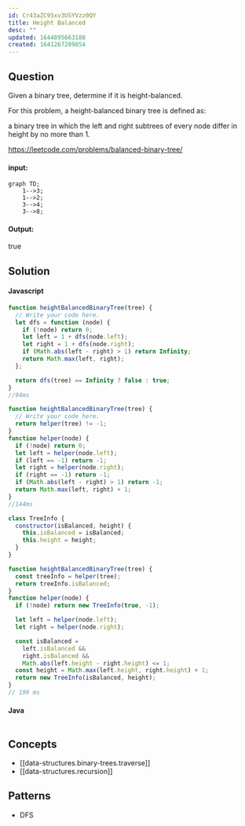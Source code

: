 ```yaml
---
id: Cr43aZC95xv3USYVzz0QY
title: Height Balanced
desc: ""
updated: 1644895663188
created: 1641267289854
---
```


## Question

Given a binary tree, determine if it is height-balanced.

For this problem, a height-balanced binary tree is defined as:

a binary tree in which the left and right subtrees of every node differ in height by no more than 1.

https://leetcode.com/problems/balanced-binary-tree/

#### input:

```mermaid
graph TD;
    1-->3;
    1-->2;
    3-->4;
    3-->8;
```

#### Output:

true

## Solution

#### Javascript

```javascript
function heightBalancedBinaryTree(tree) {
  // Write your code here.
  let dfs = function (node) {
    if (!node) return 0;
    let left = 1 + dfs(node.left);
    let right = 1 + dfs(node.right);
    if (Math.abs(left - right) > 1) return Infinity;
    return Math.max(left, right);
  };

  return dfs(tree) == Infinity ? false : true;
}
//94ms
```

```javascript
function heightBalancedBinaryTree(tree) {
  // Write your code here.
  return helper(tree) != -1;
}
function helper(node) {
  if (!node) return 0;
  let left = helper(node.left);
  if (left == -1) return -1;
  let right = helper(node.right);
  if (right == -1) return -1;
  if (Math.abs(left - right) > 1) return -1;
  return Math.max(left, right) + 1;
}
//144ms
```

```javascript
class TreeInfo {
  constructor(isBalanced, height) {
    this.isBalanced = isBalanced;
    this.height = height;
  }
}

function heightBalancedBinaryTree(tree) {
  const treeInfo = helper(tree);
  return treeInfo.isBalanced;
}
function helper(node) {
  if (!node) return new TreeInfo(true, -1);

  let left = helper(node.left);
  let right = helper(node.right);

  const isBalanced =
    left.isBalanced &&
    right.isBalanced &&
    Math.abs(left.height - right.height) <= 1;
  const height = Math.max(left.height, right.height) + 1;
  return new TreeInfo(isBalanced, height);
}
// 199 ms
```

#### Java

```java

```

## Concepts

- [[data-structures.binary-trees.traverse]]
- [[data-structures.recursion]]

## Patterns

- DFS
